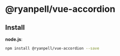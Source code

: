 # @ryanpell/vue-accordion

## Install
**node.js**:
```bash
npm install @ryanpell/vue-accordion --save
```